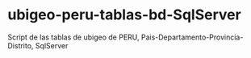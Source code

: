 # ubigeo-peru-tablas-bd-SqlServer
Script de las tablas de ubigeo de PERU, Pais-Departamento-Provincia-Distrito, SqlServer
